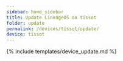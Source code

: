 ```yaml
---
sidebar: home_sidebar
title: Update LineageOS on tissot
folder: update
permalink: /devices/tissot/update/
device: tissot
---
```

{% include templates/device_update.md %}
